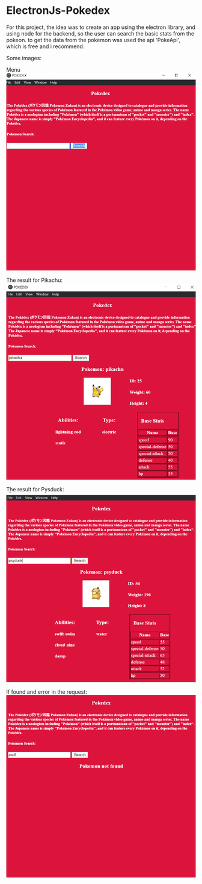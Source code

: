# ElectronJs-Pokedex

For this project, the idea was to create an app using the electron library, and using node for the backend,
so the user can search the basic stats from the pokeon.
to get the data from the pokemon was used the api 'PokeApi', which is free and i recommend.

Some images:

Menu
![menu](https://github.com/gerosantacruz/ElectronJs-Pokedex/blob/master/img/Menu.PNG)

The result for Pikachu:
![PikachuResult](https://github.com/gerosantacruz/ElectronJs-Pokedex/blob/master/img/Pikachu.PNG)

The result for Pysduck:
![PsyduckResult](https://github.com/gerosantacruz/ElectronJs-Pokedex/blob/master/img/Psyduck.PNG)

If found and error in the request:
![ErrorResult](https://github.com/gerosantacruz/ElectronJs-Pokedex/blob/master/img/Error.PNG)
